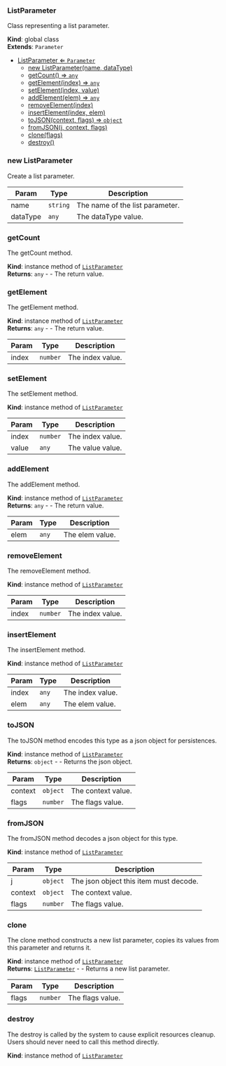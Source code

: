 <a name="ListParameter"></a>

### ListParameter 
Class representing a list parameter.

**Kind**: global class  
**Extends**: <code>Parameter</code>  

* [ListParameter ⇐ <code>Parameter</code>](#ListParameter)
    * [new ListParameter(name, dataType)](#new-ListParameter)
    * [getCount() ⇒ <code>any</code>](#getCount)
    * [getElement(index) ⇒ <code>any</code>](#getElement)
    * [setElement(index, value)](#setElement)
    * [addElement(elem) ⇒ <code>any</code>](#addElement)
    * [removeElement(index)](#removeElement)
    * [insertElement(index, elem)](#insertElement)
    * [toJSON(context, flags) ⇒ <code>object</code>](#toJSON)
    * [fromJSON(j, context, flags)](#fromJSON)
    * [clone(flags)](#clone)
    * [destroy()](#destroy)

<a name="new_ListParameter_new"></a>

### new ListParameter
Create a list parameter.


| Param | Type | Description |
| --- | --- | --- |
| name | <code>string</code> | The name of the list parameter. |
| dataType | <code>any</code> | The dataType value. |

<a name="ListParameter+getCount"></a>

### getCount
The getCount method.

**Kind**: instance method of [<code>ListParameter</code>](#ListParameter)  
**Returns**: <code>any</code> - - The return value.  
<a name="ListParameter+getElement"></a>

### getElement
The getElement method.

**Kind**: instance method of [<code>ListParameter</code>](#ListParameter)  
**Returns**: <code>any</code> - - The return value.  

| Param | Type | Description |
| --- | --- | --- |
| index | <code>number</code> | The index value. |

<a name="ListParameter+setElement"></a>

### setElement
The setElement method.

**Kind**: instance method of [<code>ListParameter</code>](#ListParameter)  

| Param | Type | Description |
| --- | --- | --- |
| index | <code>number</code> | The index value. |
| value | <code>any</code> | The value value. |

<a name="ListParameter+addElement"></a>

### addElement
The addElement method.

**Kind**: instance method of [<code>ListParameter</code>](#ListParameter)  
**Returns**: <code>any</code> - - The return value.  

| Param | Type | Description |
| --- | --- | --- |
| elem | <code>any</code> | The elem value. |

<a name="ListParameter+removeElement"></a>

### removeElement
The removeElement method.

**Kind**: instance method of [<code>ListParameter</code>](#ListParameter)  

| Param | Type | Description |
| --- | --- | --- |
| index | <code>number</code> | The index value. |

<a name="ListParameter+insertElement"></a>

### insertElement
The insertElement method.

**Kind**: instance method of [<code>ListParameter</code>](#ListParameter)  

| Param | Type | Description |
| --- | --- | --- |
| index | <code>any</code> | The index value. |
| elem | <code>any</code> | The elem value. |

<a name="ListParameter+toJSON"></a>

### toJSON
The toJSON method encodes this type as a json object for persistences.

**Kind**: instance method of [<code>ListParameter</code>](#ListParameter)  
**Returns**: <code>object</code> - - Returns the json object.  

| Param | Type | Description |
| --- | --- | --- |
| context | <code>object</code> | The context value. |
| flags | <code>number</code> | The flags value. |

<a name="ListParameter+fromJSON"></a>

### fromJSON
The fromJSON method decodes a json object for this type.

**Kind**: instance method of [<code>ListParameter</code>](#ListParameter)  

| Param | Type | Description |
| --- | --- | --- |
| j | <code>object</code> | The json object this item must decode. |
| context | <code>object</code> | The context value. |
| flags | <code>number</code> | The flags value. |

<a name="ListParameter+clone"></a>

### clone
The clone method constructs a new list parameter, copies its values
from this parameter and returns it.

**Kind**: instance method of [<code>ListParameter</code>](#ListParameter)  
**Returns**: [<code>ListParameter</code>](#ListParameter) - - Returns a new list parameter.  

| Param | Type | Description |
| --- | --- | --- |
| flags | <code>number</code> | The flags value. |

<a name="ListParameter+destroy"></a>

### destroy
The destroy is called by the system to cause explicit resources cleanup.
Users should never need to call this method directly.

**Kind**: instance method of [<code>ListParameter</code>](#ListParameter)  
